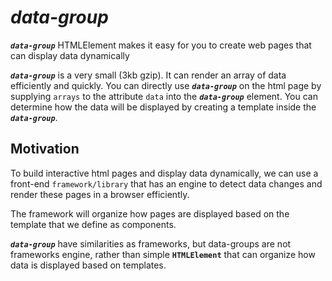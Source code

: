 # _data-group_
**_`data-group`_** HTMLElement makes it easy for you to create web pages that can display data dynamically

**_`data-group`_** is a very small (3kb gzip). It can render an array of data efficiently and quickly. You can directly use **_`data-group`_** on the html page by supplying `arrays` to the attribute `data` into the **_`data-group`_** element. You can determine how the data will be displayed by creating a template inside the **_`data-group`_**.

## Motivation
To build interactive html pages and display data dynamically, we can use a front-end `framework/library` that has an engine to detect data changes and render these pages in a browser efficiently.

The framework will organize how pages are displayed based on the template that we define as components.

**_`data-group`_** have similarities as frameworks, but data-groups are not frameworks engine, rather than simple **`HTMLElement`** that can organize how data is displayed based on templates.
